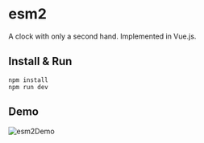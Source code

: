 # esm2

A clock with only a second hand.
Implemented in Vue.js.

## Install & Run

```
npm install
npm run dev
```

## Demo

![esm2Demo](https://user-images.githubusercontent.com/70590583/201158010-036e3f5e-1f3a-4d28-89f1-01abd026da26.gif)
